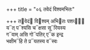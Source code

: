+++
title = "०६ तवेदं विश्वमभितः"

+++
त᳓वेदं᳓ वि᳓श्वम् अभि᳓तः पशव्यं᳡  
य᳓त् प᳓श्यसि च᳓क्षसा सू᳓रियस्य  
ग᳓वाम् असि गो᳓पतिर् ए᳓क इन्द्र  
भक्षीम᳓हि ते प्र᳓यतस्य व᳓स्वः